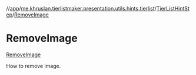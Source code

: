 //[app](../../../../index.md)/[me.khruslan.tierlistmaker.presentation.utils.hints.tierlist](../../index.md)/[TierListHintStep](../index.md)/[RemoveImage](index.md)

# RemoveImage

[RemoveImage](index.md)

How to remove image.
